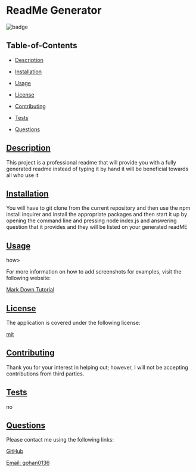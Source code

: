 
  # ReadMe Generator
  
  
  ![badge](https://img.shields.io/badge/license-mit-blue)
    

  ## Table-of-Contents

  * [Description](#description)
  * [Installation](#installation)
  * [Usage](#usage)
  
  * [License](#license)
    
  * [Contributing](#contributing)
  * [Tests](#tests)
  * [Questions](#questions)
  
  ## [Description](#table-of-contents)

 This project is a professional readme that will provide you with a fully generated readme instead of typing it by hand it will be beneficial towards all who use it


  ## [Installation](#table-of-contents)

 You will have to git clone from the current repository and then use the npm install inquirer and install the appropriate packages and then start it up by opening the command line and pressing node index.js and answering question that it provides and they will be listed on your generated readME

  ## [Usage](#table-of-contents)

  how>
  
  For more information on how to add screenshots for examples, visit the following website:
  
  [Mark Down Tutorial](https://agea.github.io/tutorial.md/)
  
  
  ## [License](#table-of-contents)

  The application is covered under the following license:

  
  [mit](https://choosealicense.com/licenses/mit)
    
    

  ## [Contributing](#table-of-contents)
  
  
  Thank you for your interest in helping out; however, I will not be accepting contributions from third parties.
    

  ## [Tests](#table-of-contents)

  no

  ## [Questions](#table-of-contents)

  Please contact me using the following links:

  [GitHub](https://github.com/CougarChan)

  [Email: gohan0136](mailto:gohan0136)
